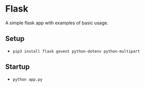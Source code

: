 # Flask

A simple flask app with examples of basic usage.

## Setup

- `pip3 install flask gevent python-dotenv python-multipart`

## Startup

- `python app.py`
